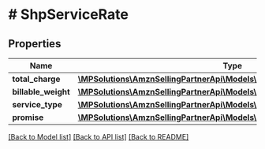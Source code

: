 # # ShpServiceRate

## Properties

Name | Type | Description | Notes
------------ | ------------- | ------------- | -------------
**total_charge** | [**\MPSolutions\AmznSellingPartnerApi\Models\Shipping\ShpCurrency**](ShpCurrency.md) |  |
**billable_weight** | [**\MPSolutions\AmznSellingPartnerApi\Models\Shipping\ShpWeight**](ShpWeight.md) |  |
**service_type** | [**\MPSolutions\AmznSellingPartnerApi\Models\Shipping\ShpServiceType**](ShpServiceType.md) |  |
**promise** | [**\MPSolutions\AmznSellingPartnerApi\Models\Shipping\ShpShippingPromiseSet**](ShpShippingPromiseSet.md) |  |

[[Back to Model list]](../../README.md#models) [[Back to API list]](../../README.md#endpoints) [[Back to README]](../../README.md)
